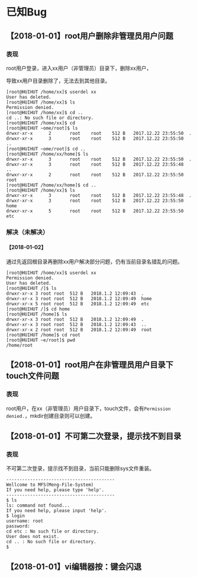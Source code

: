 # 已知Bug

## 【2018-01-01】root用户删除非管理员用户问题

### 表现

root用户登录，进入xx用户（非管理员）目录下，删除xx用户，

导致xx用户目录删除了，无法去到其他目录。

```
[root@HUIHUT /home/xx]$ userdel xx
User has deleted.
[root@HUIHUT /home/xx]$ ls
Permission denied.
[root@HUIHUT /home/xx]$ cd ..
cd ..: No such file or directory.
[root@HUIHUT /home/xx]$ cd
[root@HUIHUT ~ome/root]$ ls
drwxr-xr-x      2       root    root    512 B   2017.12.22 23:55:50  .
drwxr-xr-x      3       root    root    512 B   2017.12.22 23:55:50  ..
[root@HUIHUT ~ome/root]$ cd ..
[root@HUIHUT /home/xx/home]$ ls
drwxr-xr-x      3       root    root    512 B   2017.12.22 23:55:50  .
drwxr-xr-x      3       root    root    512 B   2017.12.22 23:55:48  ..
drwxr-xr-x      2       root    root    512 B   2017.12.22 23:55:50  root
[root@HUIHUT /home/xx/home]$ cd ..
[root@HUIHUT /home/xx]$ ls
drwxr-xr-x      3       root    root    512 B   2017.12.22 23:55:48  .
drwxr-xr-x      3       root    root    512 B   2017.12.22 23:55:50  home
drwxr-xr-x      5       root    root    512 B   2017.12.22 23:55:50  etc
```

### 解决（未解决）

#### 【2018-01-02】

通过先返回根目录再删除xx用户解决部分问题，仍有当前目录名错乱的问题。

```
[root@HUIHUT /home/xx]$ userdel xx
Permission denied.
User has deleted.
[root@HUIHUT /]$ ls
drwxr-xr-x 3 root root  512 B   2018.1.2 12:09:43  .
drwxr-xr-x 3 root root  512 B   2018.1.2 12:09:49  home
drwxr-xr-x 5 root root  512 B   2018.1.2 12:09:49  etc
[root@HUIHUT /]$ cd home
[root@HUIHUT /home]$ ls
drwxr-xr-x 3 root root  512 B   2018.1.2 12:09:49  .
drwxr-xr-x 3 root root  512 B   2018.1.2 12:09:43  ..
drwxr-xr-x 2 root root  512 B   2018.1.2 12:09:49  root
[root@HUIHUT /home]$ cd root
[root@HUIHUT ~e/root]$ pwd
/home/root
```

## 【2018-01-01】root用户在非管理员用户目录下touch文件问题

### 表现

root用户，在xx（非管理员）用户目录下，touch文件，会有`Permission denied.`，mkdir创建目录则可以创建。

## 【2018-01-01】不可第二次登录，提示找不到目录

### 表现

不可第二次登录，提示找不到目录，当前只能删除sys文件重装。

```
-----------------------------------------
Wellcome to MFS(Meng-File-System)
If you need help, please type 'help'.
-----------------------------------------
$ ls
ls: command not found...
If you need help, please input 'help'.
$ login
username: root
password:
cd etc : No such file or directory.
User does not exist.
cd .. : No such file or directory.
$
```

## 【2018-01-01】vi编辑器按：键会闪退